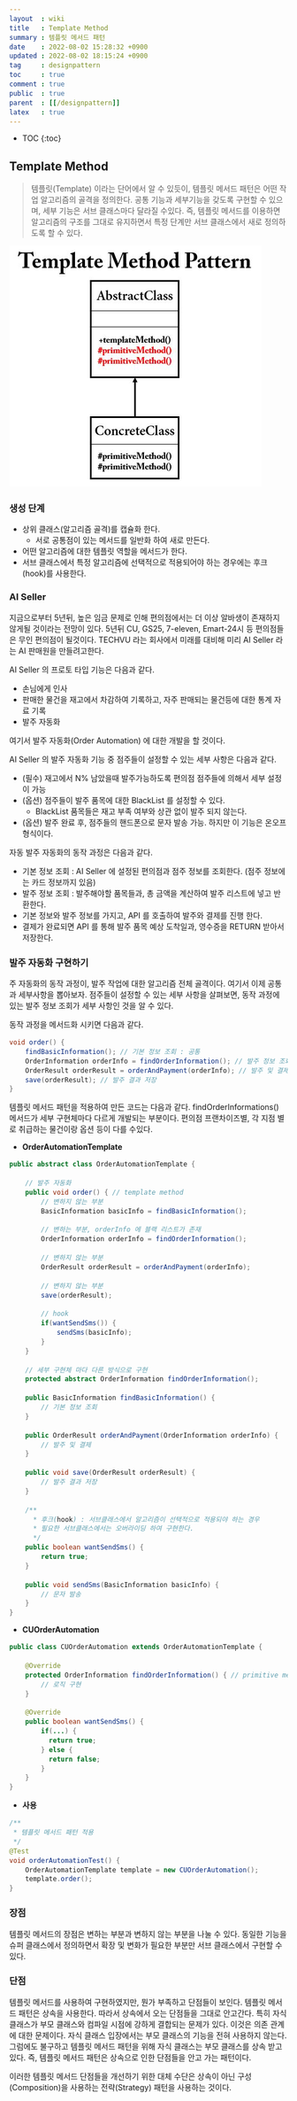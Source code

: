 ```yaml
---
layout  : wiki
title   : Template Method
summary : 템플릿 메서드 패턴
date    : 2022-08-02 15:28:32 +0900
updated : 2022-08-02 18:15:24 +0900
tag     : designpattern
toc     : true
comment : true
public  : true
parent  : [[/designpattern]]
latex   : true
---
```

* TOC
{:toc}

## Template Method

> 템플릿(Template) 이라는 단어에서 알 수 있듯이, 템플릿 메서드 패턴은 어떤 작업 알고리즘의 골격을 정의한다. 공통 기능과 세부기능을 갖도록 구현할 수 있으며, 세부 기능은 서브 클래스마다 달라질 수있다. 즉, 템플릿 메서드를 이용하면 알고리즘의 구조를 그대로 유지하면서 특정 단계만 서브 클래스에서 새로 정의하도록 할 수 있다.

![](/resource/wiki/designpattern-template-method/templatemethod.JPG)

### 생성 단계

- 상위 클래스(알고리즘 골격)를 캡슐화 한다.
  - 서로 공통점이 있는 메서드를 일반화 하여 새로 만든다.
- 어떤 알고리즘에 대한 템플릿 역할을 메서드가 한다.
- 서브 클래스에서 특정 알고리즘에 선택적으로 적용되어야 하는 경우에는 후크(hook)를 사용한다.

### AI Seller

지금으로부터 5년뒤, 높은 임금 문제로 인해 편의점에서는 더 이상 알바생이 존재하지 않게될 것이라는 전망이 있다. 5년뒤 CU, GS25, 7-eleven, Emart-24시 등 편의점들은 무인 편의점이 될것이다. TECHVU 라는 회사에서 미래를 대비해 미리 AI Seller 라는 AI 판매원을 만들려고한다.

AI Seller 의 프로토 타입 기능은 다음과 같다.

- 손님에게 인사
- 판매한 물건을 재고에서 차감하여 기록하고, 자주 판매되는 물건등에 대한 통계 자료 기록
- 발주 자동화

여기서 발주 자동화(Order Automation) 에 대한 개발을 할 것이다.

AI Seller 의 발주 자동화 기능 중 점주들이 설정할 수 있는 세부 사항은 다음과 같다.

- (필수) 재고에서 N% 남았을때 발주가능하도록 편의점 점주들에 의해서 세부 설정이 가능
- (옵션) 점주들이 발주 품목에 대한 BlackList 를 설정할 수 있다.
  - BlackList 품목들은 재고 부족 여부와 상관 없이 발주 되지 않는다.
- (옵션) 발주 완료 후, 점주들의 핸드폰으로 문자 발송 가능. 하지만 이 기능은 온오프 형식이다.

자동 발주 자동화의 동작 과정은 다음과 같다.

- 기본 정보 조회 : AI Seller 에 설정된 편의점과 점주 정보를 조회한다. (점주 정보에는 카드 정보까지 있음)
- 발주 정보 조회 : 발주해야할 품목들과, 총 금액을 계산하여 발주 리스트에 넣고 반환한다.
- 기본 정보와 발주 정보를 가지고, API 를 호출하여 발주와 결제를 진행 한다.
- 결제가 완료되면 API 를 통해 발주 품목 예상 도착일과, 영수증을 RETURN 받아서 저장한다.

### 발주 자동화 구현하기

주 자동화의 동작 과정이, 발주 작업에 대한 알고리즘 전체 골격이다. 여기서 이제 공통과 세부사항을 뽑아보자. 점주들이 설정할 수 있는 세부 사항을 살펴보면, 동작 과정에 있는 발주 정보 조회가 세부 사항인 것을 알 수 있다.

동작 과정을 메서드화 시키면 다음과 같다.

```java
void order() {
    findBasicInformation(); // 기본 정보 조회 : 공통
    OrderInformation orderInfo = findOrderInformation(); // 발주 정보 조회 : 세부 사항
    OrderResult orderResult = orderAndPayment(orderInfo); // 발주 및 결제
    save(orderResult); // 발주 결과 저장
}
```

템플릿 메서드 패턴을 적용하여 만든 코드는 다음과 같다. findOrderInformations() 메서드가 세부 구현체마다 다르게 개발되는 부분이다. 편의점 프랜차이즈별, 각 지점 별로 취급하는 물건이랑 옵션 등이 다를 수있다.

- __OrderAutomationTemplate__

```java
public abstract class OrderAutomationTemplate {

    // 발주 자동화
    public void order() { // template method
        // 변하지 않는 부분
        BasicInformation basicInfo = findBasicInformation();

        // 변하는 부분, orderInfo 에 블랙 리스트가 존재
        OrderInformation orderInfo = findOrderInformation(); 

        // 변하지 않는 부분
        OrderResult orderResult = orderAndPayment(orderInfo); 

        // 변하지 않는 부분
        save(orderResult); 

        // hook
        if(wantSendSms()) {
            sendSms(basicInfo);
        }
    }

    // 세부 구현체 마다 다른 방식으로 구현
    protected abstract OrderInformation findOrderInformation();

    public BasicInformation findBasicInformation() {
        // 기본 정보 조회
    }

    public OrderResult orderAndPayment(OrderInformation orderInfo) {
        // 발주 및 결제
    }

    public void save(OrderResult orderResult) {
        // 발주 결과 저장
    }

    /**
      * 후크(hook) : 서브클래스에서 알고리즘이 선택적으로 적용되야 하는 경우
      * 필요한 서브클래스에서는 오버라이딩 하여 구현한다.
      */
    public boolean wantSendSms() {
        return true;
    }

    public void sendSms(BasicInformation basicInfo) {
        // 문자 발송
    }
}
```

- __CUOrderAutomation__

```java
public class CUOrderAutomation extends OrderAutomationTemplate {

    @Override
    protected OrderInformation findOrderInformation() { // primitive method
        // 로직 구현
    }

    @Override
    public boolean wantSendSms() {
        if(...) {
          return true;
        } else {
          return false;
        }
    }
}
```

- __사용__

```java
/**
 * 템플릿 메서드 패턴 적용
 */
@Test
void orderAutomationTest() {
    OrderAutomationTemplate template = new CUOrderAutomation();
    template.order();
}
```

### 장점

템플릿 메서드의 장점은 변하는 부분과 변하지 않는 부분을 나눌 수 있다. 동일한 기능을 슈퍼 클래스에서 정의하면서 확장 및 변화가 필요한 부분만 서브 클래스에서 구현할 수 있다.

### 단점

템플릿 메서드를 사용하여 구현하였지만, 뭔가 부족하고 단점들이 보인다. 템플릿 메서드 패턴은 상속을 사용한다. 따라서 상속에서 오는 단점들을 그대로 안고간다. 특히 자식 클래스가 부모 클래스와 컴파일 시점에 강하게 결합되는 문제가 있다. 이것은 의존 관계에 대한 문제이다. 자식 클래스 입장에서는 부모 클래스의 기능을 전혀 사용하지 않는다. 그럼에도 불구하고 템플릿 메서드 패턴을 위해 자식 클래스는 부모 클래스를 상속 받고 있다. 즉, 템플릿 메서드 패턴은 상속으로 인한 단점들을 안고 가는 패턴이다.

이러한 템플릿 메서드 단점들을 개선하기 위한 대체 수단은 상속이 아닌 구성(Composition)을 사용하는 전략(Strategy) 패턴을 사용하는 것이다.